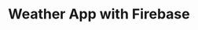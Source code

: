 ---
title: Weather App with Firebase
description: A weather app using vue
template: projects-template
type: "project"
link: '#'
gitlink: https://github.com/ed-c137/weathervue
featuredImage: ./mihai-moisa-WgdRfauPYO4-unsplash.jpg
langs: ["Javascript", "Html"]
---